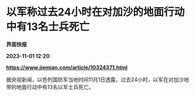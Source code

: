 # 以军称过去24小时在对加沙的地面行动中有13名士兵死亡
**界面快报**

**2023-11-01 12:20**

**https://www.jiemian.com/article/10324371.html**

据央视新闻，以色列国防军当地时间11月1日透露，过去24小时，以军在对加沙地带的地面行动中有13名以军士兵死亡。